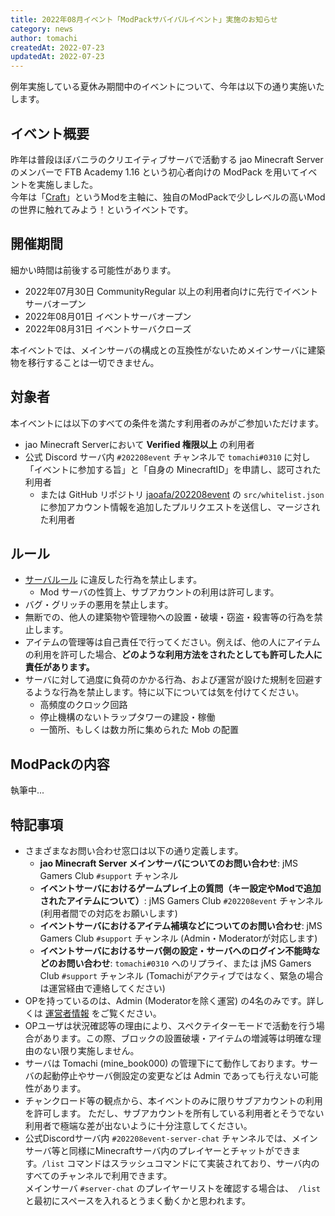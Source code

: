 ```yaml
---
title: 2022年08月イベント「ModPackサバイバルイベント」実施のお知らせ
category: news
author: tomachi
createdAt: 2022-07-23
updatedAt: 2022-07-23
---
```

<!-- markdownlint-disable-file MD038 -->

例年実施している夏休み期間中のイベントについて、今年は以下の通り実施いたします。

## イベント概要

昨年は普段ほぼバニラのクリエイティブサーバで活動する jao Minecraft Server のメンバーで FTB Academy 1.16 という初心者向けの ModPack を用いてイベントを実施しました。  
今年は「[Craft](https://www.curseforge.com/minecraft/mc-mods/create)」というModを主軸に、独自のModPackで少しレベルの高いModの世界に触れてみよう！というイベントです。

## 開催期間

細かい時間は前後する可能性があります。

- 2022年07月30日 CommunityRegular 以上の利用者向けに先行でイベントサーバオープン
- 2022年08月01日 イベントサーバオープン
- 2022年08月31日 イベントサーバクローズ

本イベントでは、メインサーバの構成との互換性がないためメインサーバに建築物を移行することは一切できません。

## 対象者

本イベントには以下のすべての条件を満たす利用者のみがご参加いただけます。

- jao Minecraft Serverにおいて **Verified 権限以上** の利用者
- 公式 Discord サーバ内 `#202208event` チャンネルで `tomachi#0310` に対し「イベントに参加する旨」と「自身の MinecraftID」を申請し、認可された利用者
  - または GitHub リポジトリ [jaoafa/202208event](https://github.com/jaoafa/202208event) の `src/whitelist.json` に参加アカウント情報を追加したプルリクエストを送信し、マージされた利用者

## ルール

- [サーバルール](/rule) に違反した行為を禁止します。
  - Mod サーバの性質上、サブアカウントの利用は許可します。
- バグ・グリッチの悪用を禁止します。
- 無断での、他人の建築物や管理物への設置・破壊・窃盗・殺害等の行為を禁止します。
- アイテムの管理等は自己責任で行ってください。例えば、他の人にアイテムの利用を許可した場合、**どのような利用方法をされたとしても許可した人に責任があります。**
- サーバに対して過度に負荷のかかる行為、および運営が設けた規制を回避するような行為を禁止します。特に以下については気を付けてください。
  - 高頻度のクロック回路
  - 停止機構のないトラップタワーの建設・稼働
  - 一箇所、もしくは数カ所に集められた Mob の配置

## ModPackの内容

執筆中...

## 特記事項

- さまざまなお問い合わせ窓口は以下の通り定義します。
  - **jao Minecraft Server メインサーバについてのお問い合わせ**: jMS Gamers Club `#support` チャンネル
  - **イベントサーバにおけるゲームプレイ上の質問（キー設定やModで追加されたアイテムについて）**: jMS Gamers Club `#202208event` チャンネル (利用者間での対応をお願いします)
  - **イベントサーバにおけるアイテム補填などについてのお問い合わせ**: jMS Gamers Club `#support` チャンネル (Admin・Moderatorが対応します)
  - **イベントサーバにおけるサーバ側の設定・サーバへのログイン不能時などのお問い合わせ**: `tomachi#0310` へのリプライ、または jMS Gamers Club `#support` チャンネル (Tomachiがアクティブではなく、緊急の場合は運営経由で連絡してください)
- OPを持っているのは、Admin (Moderatorを除く運営) の4名のみです。詳しくは [運営者情報](/server/profiles) をご覧ください。
- OPユーザは状況確認等の理由により、スペクテイターモードで活動を行う場合があります。この際、ブロックの設置破壊・アイテムの増減等は明確な理由のない限り実施しません。
- サーバは Tomachi (mine_book000) の管理下にて動作しております。サーバの起動停止やサーバ側設定の変更などは Admin であっても行えない可能性があります。
- チャンクロード等の観点から、本イベントのみに限りサブアカウントの利用を許可します。
  ただし、サブアカウントを所有している利用者とそうでない利用者で極端な差が出ないように十分注意してください。
- 公式Discordサーバ内 `#202208event-server-chat` チャンネルでは、メインサーバ等と同様にMinecraftサーバ内のプレイヤーとチャットができます。`/list` コマンドはスラッシュコマンドにて実装されており、サーバ内のすべてのチャンネルで利用できます。  
  メインサーバ `#server-chat` のプレイヤーリストを確認する場合は、` /list` と最初にスペースを入れるとうまく動くかと思われます。